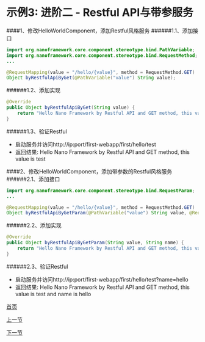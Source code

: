 示例3: 进阶二 - Restful API与带参服务
====

####1、修改HelloWorldComponent，添加Restful风格服务
######1.1、添加接口
```java
import org.nanoframework.core.component.stereotype.bind.PathVariable;
import org.nanoframework.core.component.stereotype.bind.RequestMethod;
...

@RequestMapping(value = "/hello/{value}", method = RequestMethod.GET)
Object byRestfulApiByGet(@PathVariable("value") String value);
```

######1.2、添加实现
```java
@Override
public Object byRestfulApiByGet(String value) {
	return "Hello Nano Framework by Restful API and GET method, this value is " + value;
}
```

######1.3、验证Restful
* 启动服务并访问http://ip:port/first-webapp/first/hello/test
* 返回结果: Hello Nano Framework by Restful API and GET method, this value is test

####2、修改HelloWorldComponent，添加带参数的Restful风格服务
######2.1、添加接口
```java
import org.nanoframework.core.component.stereotype.bind.RequestParam;
...

@RequestMapping(value = "/hello/{value}", method = RequestMethod.GET)
Object byRestfulApiByGetParam(@PathVariable("value") String value, @RequestParam(name = "name") String name);
```

######2.2、添加实现
```java
@Override
public Object byRestfulApiByGetParam(String value, String name) {
	return "Hello Nano Framework by Restful API and GET method, this value is " + value + " and name is " + name;
}
```
######2.3、验证Restful
* 启动服务并访问http://ip:port/first-webapp/first/hello/test?name=hello
* 返回结果: Hello Nano Framework by Restful API and GET method, this value is test and name is hello

[首页](https://github.com/nano-projects/nano-framework/blob/master/README.md)

[上一节](examples-01.md)

[下一节](examples-03.md)
